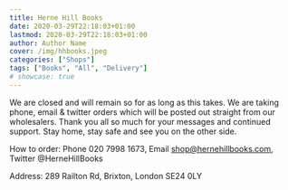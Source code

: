 ```yaml
---
title: Herne Hill Books
date: 2020-03-29T22:18:03+01:00
lastmod: 2020-03-29T22:18:03+01:00
author: Author Name
cover: /img/hhbooks.jpeg
categories: ["Shops"]
tags: ["Books", "All", "Delivery"]
# showcase: true
---
```

We are closed and will remain so for as long as this takes. We are taking phone, email & twitter orders which will be posted out straight from our wholesalers. Thank you all so much for your messages and continued support. Stay home, stay safe and see you on the other side.

How to order: Phone 020 7998 1673, Email shop@hernehillbooks.com, Twitter @HerneHillBooks	

Address: 289 Railton Rd, Brixton, London SE24 0LY			
